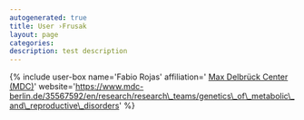 ```yaml
---
autogenerated: true
title: User ›Frusak
layout: page
categories: 
description: test description
---
```


{% include user-box name='Fabio Rojas' affiliation=' [Max Delbrück Center (MDC)](https://www.mdc-berlin.de/en)' website='https://www.mdc-berlin.de/35567592/en/research/research\_teams/genetics\_of\_metabolic\_and\_reproductive\_disorders' %}

